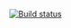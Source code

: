 [![Build status](https://ci.appveyor.com/api/projects/status/bkp0xtb12j8andsk?svg=true)](https://ci.appveyor.com/project/exzojs43925/pageobject)